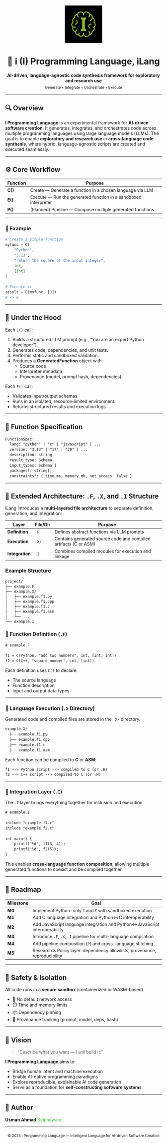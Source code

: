 <p align="center">
  <img src="logo.png" alt="I Programming Language Logo" width="120" />
</p>

<h1 align="center">🧠 i (I) Programming Language, iLang</h1>

<p align="center">
  <b>AI-driven, language-agnostic code synthesis framework for exploratory and research use</b><br/>
  <sub>Generate • Integrate • Orchestrate • Execute</sub>
</p>

---

## 🔍 Overview

**I Programming Language** is an experimental framework for **AI-driven software creation**.
It generates, integrates, and orchestrates code across multiple programming languages using large language models (LLMs).
The goal is to enable **exploratory and research use** in **cross-language code synthesis**, where hybrid, language-agnostic scripts are created and executed seamlessly.

---

## ⚙️ Core Workflow

| Function | Purpose |
|-----------|----------|
| **C()** | Create — Generate a function in a chosen language via LLM |
| **E()** | Execute — Run the generated function in a sandboxed interpreter |
| **P()** | (Planned) Pipeline — Compose multiple generated functions |

---

### 🧩 Example

```python
# Create a simple function
myfunc = C(
    "Python",
    "3.13",
    "return the square of the input integer",
    int,
    [int]
)

# Execute it
result = E(myfunc, [3])
# -> 9
```

---

## 🧠 Under the Hood

Each `C()` call:
1. Builds a structured LLM prompt (e.g., “You are an expert Python developer”).
2. Generates code, dependencies, and unit tests.
3. Performs static and sandboxed validation.
4. Produces a **GeneratedFunction** object with:
   - Source code
   - Interpreter metadata
   - Provenance (model, prompt hash, dependencies)

Each `E()` call:
- Validates input/output schemas.
- Runs in an isolated, resource-limited environment.
- Returns structured results and execution logs.

---

## 🧱 Function Specification

```txt
FunctionSpec:
  lang: "python" | "c" | "javascript" | ...
  version: "3.13" | "17" | "20" | ...
  description: string
  result_type: Schema
  input_types: Schema[]
  packages?: string[]
  constraints?: { time_ms, memory_mb, net_access: false }
```

---

## 🧩 Extended Architecture: `.F`, `.X`, and `.I` Structure

iLang introduces a **multi-layered file architecture** to separate definition, generation, and integration:

| Layer | File/Dir | Purpose |
|--------|-----------|----------|
| **Definition** | `.F` | Defines abstract functions via LLM prompts |
| **Execution** | `.X/` | Contains generated source code and compiled artifacts (C or ASM) |
| **Integration** | `.I` | Combines compiled modules for execution and linkage |

### Example Structure

```
project/
├── example.F
├── example.X/
│   ├── example.f1.py
│   ├── example.f1.cpp
│   ├── example.f1.c
│   ├── example.f1.asm
│   └── ...
└── example.I
```

### 🔧 Function Definition (`.F`)

```txt
# example.F

f1 = C(Python, "add two numbers", int, [int, int])
f2 = C(C++, "square number", int, [int])
```

Each definition uses `C()` to declare:
- The source language
- Function description
- Input and output data types

---

### 🧩 Language Execution (`.X` Directory)

Generated code and compiled files are stored in the `.X/` directory.

```txt
example.X/
  ├── example.f1.py
  ├── example.f1.cpp
  ├── example.f1.c
  ├── example.f1.asm
```

Each function can be compiled to **C** or **ASM**:

```
f1 --> Python script --> compiled to C (or .H)
f2 --> C++ script --> compiled to C (or .H)
```

---

### 🔗 Integration Layer (`.I`)

The `.I` layer brings everything together for inclusion and execution:

```txt
# example.I

include "example.f1.c"
include "example.f2.c"

int main() {
    printf("%d", f1(3, 4));
    printf("%d", f2(5));
}
```

This enables **cross-language function composition**, allowing multiple generated functions to coexist and be compiled together.

---

## 🧩 Roadmap

| Milestone | Goal |
|------------|------|
| **M0** | Implement Python-only `C` and `E` with sandboxed execution |
| **M1** | Add C language integration and Python↔C interoperability |
| **M2** | Add JavaScript language integration and Python↔JavaScript interoperability |
| **M3** | Introduce `.F`, `.X`, `.I` pipeline for multi-language compilation |
| **M4** | Add pipeline composition (`P`) and cross-language stitching |
| **M5** | Research & Policy layer: dependency allowlists, provenance, reproducibility |

---

## 🔐 Safety & Isolation

All code runs in a **secure sandbox** (containerized or WASM-based).
- 🚫 No default network access
- ⏱️ Time and memory limits
- 📦 Dependency pinning
- 🧾 Provenance tracking (prompt, model, deps, hash)

---

## 🧭 Vision

> “Describe what you want — I will build it.”

**I Programming Language** aims to:
- Bridge human intent and machine execution
- Enable AI-native programming paradigms
- Explore reproducible, explainable AI code generation
- Serve as a foundation for **self-constructing software systems**

---

## 🧩 Author
**Usman Ahmad** <span style="color:limegreen">Selphaware</span>

---

<p align="center">
  <sub>© 2025 I Programming Language — Intelligent Language for AI-driven Software Creation</sub>
</p>
